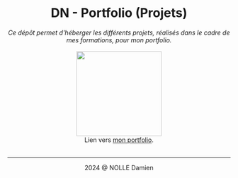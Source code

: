 # <center>DN - Portfolio (Projets)</center>

<center><i>Ce dépôt permet d'héberger les différents projets, réalisés dans le cadre de mes formations, pour mon portfolio.</i></center>

</br>

<center><img width="192" height="192" src="https://cloud.dnolle-dev.fr/dn-portfolio-readme192.png"><br/>Lien vers <a href="https://dnolle-dev.fr/">mon portfolio</a>.</center>

</br>

---

<center>2024 @ NOLLE Damien</center>
